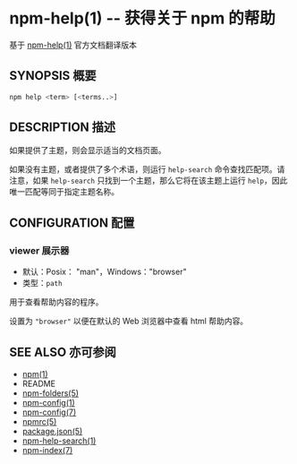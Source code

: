 npm-help(1) -- 获得关于 npm 的帮助
==============================
基于 [npm-help(1)](https://github.com/npm/npm/blob/latest/doc/cli/npm-help.md) 官方文档翻译版本

## SYNOPSIS 概要
```bash
npm help <term> [<terms..>]
```

## DESCRIPTION 描述

如果提供了主题，则会显示适当的文档页面。

如果没有主题，或者提供了多个术语，则运行 `help-search` 命令查找匹配项。请注意，如果 `help-search` 只找到一个主题，那么它将在该主题上运行 `help`，因此唯一匹配等同于指定主题名称。

## CONFIGURATION 配置

### viewer 展示器

* 默认：Posix： "man"，Windows："browser"
* 类型：`path`

用于查看帮助内容的程序。

设置为 `"browser"` 以便在默认的 Web 浏览器中查看 html 帮助内容。

## SEE ALSO 亦可参阅

* [npm(1)](https://docs.npmjs.com/cli/npm)
* README
* [npm-folders(5)](https://docs.npmjs.com/files/folders)
* [npm-config(1)](https://docs.npmjs.com/cli/config)
* [npm-config(7)](https://docs.npmjs.com/misc/config)
* [npmrc(5)](https://docs.npmjs.com/files/npmrc)
* [package.json(5)](https://docs.npmjs.com/files/package.json)
* [npm-help-search(1)](https://docs.npmjs.com/cli/help-search)
* [npm-index(7)](https://docs.npmjs.com/misc/index)
